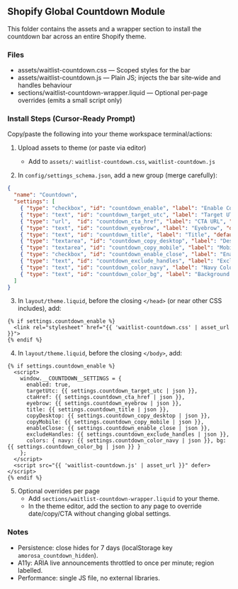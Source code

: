 ## Shopify Global Countdown Module

This folder contains the assets and a wrapper section to install the countdown bar across an entire Shopify theme.

### Files

- assets/waitlist-countdown.css — Scoped styles for the bar
- assets/waitlist-countdown.js — Plain JS; injects the bar site‑wide and handles behaviour
- sections/waitlist-countdown-wrapper.liquid — Optional per‑page overrides (emits a small script only)

### Install Steps (Cursor‑Ready Prompt)

Copy/paste the following into your theme workspace terminal/actions:

1) Upload assets to theme (or paste via editor)
   - Add to `assets/`: `waitlist-countdown.css`, `waitlist-countdown.js`

2) In `config/settings_schema.json`, add a new group (merge carefully):
```json
{
  "name": "Countdown",
  "settings": [
    { "type": "checkbox", "id": "countdown_enable", "label": "Enable Countdown", "default": true },
    { "type": "text", "id": "countdown_target_utc", "label": "Target UTC", "default": "2025-10-01T10:00:00Z" },
    { "type": "url",  "id": "countdown_cta_href", "label": "CTA URL", "default": "#waitlist" },
    { "type": "text", "id": "countdown_eyebrow", "label": "Eyebrow", "default": "OCTOBER 1ST • 8:00PM (AEST)" },
    { "type": "text", "id": "countdown_title", "label": "Title", "default": "Abundance Face & Body Mask Restock Launch" },
    { "type": "textarea", "id": "countdown_copy_desktop", "label": "Desktop Copy (HTML)", "default": "Join the waitlist today<br>For early access before the General Public" },
    { "type": "textarea", "id": "countdown_copy_mobile", "label": "Mobile Copy (HTML)", "default": "Join the waitlist today for early access<br>before the General Public" },
    { "type": "checkbox", "id": "countdown_enable_close", "label": "Enable Close/Tab", "default": true },
    { "type": "text", "id": "countdown_exclude_handles", "label": "Exclude handles (comma-separated)", "default": "cart,checkout,account" },
    { "type": "text", "id": "countdown_color_navy", "label": "Navy Colour", "default": "#113A5C" },
    { "type": "text", "id": "countdown_color_bg", "label": "Background Colour", "default": "#F3FAFF" }
  ]
}
```

3) In `layout/theme.liquid`, before the closing `</head>` (or near other CSS includes), add:
```liquid
{% if settings.countdown_enable %}
  <link rel="stylesheet" href="{{ 'waitlist-countdown.css' | asset_url }}">
{% endif %}
```

4) In `layout/theme.liquid`, before the closing `</body>`, add:
```liquid
{% if settings.countdown_enable %}
  <script>
    window.__COUNTDOWN__SETTINGS = {
      enabled: true,
      targetUtc: {{ settings.countdown_target_utc | json }},
      ctaHref: {{ settings.countdown_cta_href | json }},
      eyebrow: {{ settings.countdown_eyebrow | json }},
      title: {{ settings.countdown_title | json }},
      copyDesktop: {{ settings.countdown_copy_desktop | json }},
      copyMobile: {{ settings.countdown_copy_mobile | json }},
      enableClose: {{ settings.countdown_enable_close | json }},
      excludeHandles: {{ settings.countdown_exclude_handles | json }},
      colors: { navy: {{ settings.countdown_color_navy | json }}, bg: {{ settings.countdown_color_bg | json }} }
    };
  </script>
  <script src="{{ 'waitlist-countdown.js' | asset_url }}" defer></script>
{% endif %}
```

5) Optional overrides per page
   - Add `sections/waitlist-countdown-wrapper.liquid` to your theme.
   - In the theme editor, add the section to any page to override date/copy/CTA without changing global settings.

### Notes
- Persistence: close hides for 7 days (localStorage key `amorosa_countdown_hidden`).
- A11y: ARIA live announcements throttled to once per minute; region labelled.
- Performance: single JS file, no external libraries.


